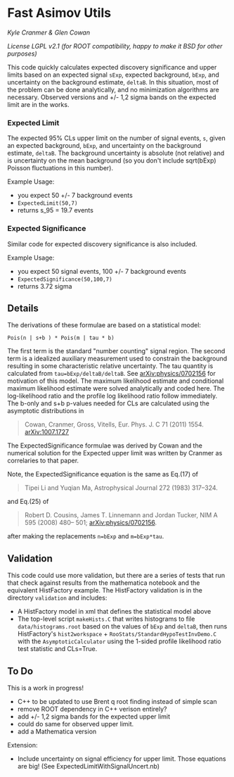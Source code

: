 # Fast Asimov Utils

*Kyle Cranmer & Glen Cowan*

*License LGPL v2.1 (for ROOT compatibility, happy to make it BSD for other purposes)*


This code quickly calculates expected discovery significance and upper limits 
based on an expected signal `sExp`, expected background, `bExp`, and uncertainty on the 
background estimate, `deltaB`. In this situation, most of the problem can be done
analytically, and no minimization algorithms are necessary. Observed versions and 
+/- 1,2 sigma bands on the expected limit are in the works.


### Expected Limit

The expected 95% CLs upper limit on the number of
signal events, `s`, given an expected background, `bExp`, and 
uncertainty on the background estimate, `deltaB`. The background uncertainty is absolute (not relative) and is uncertainty
on the mean background (so you don't include sqrt(bExp) Poisson fluctuations in this number).

Example Usage: 

  * you expect 50 +/- 7 background events
  * `ExpectedLimit(50,7)`
  * returns s_95 = 19.7 events

### Expected Significance

Similar code for expected discovery significance is also included.

Example Usage:

   * you expect 50 signal events, 100 +/- 7 background events
   * `ExpectedSignificance(50,100,7)`
   * returns 3.72 sigma

## Details

The derivations of these formulae are based on a statistical model:

	Pois(n | s+b ) * Pois(m | tau * b)

The first term is the standard "number counting" signal region.
The second term is a idealized auxiliary measurement used to 
constrain the background resulting in some characteristic relative uncertainty.
The tau quantity is calculated from `tau=bExp/deltaB/deltaB`.
See [arXiv:physics/0702156](http://arxiv.org/abs/physics/0702156) 
for motivation of this model.
The maximum likelihood estimate and conditional maximum likelihood estimate
were solved analytically and coded here.
The log-likelihood ratio and the profile log likelihood ratio follow immediately.
The b-only and s+b p-values needed for CLs are calculated using the 
asymptotic distributions in 
>	Cowan, Cranmer, Gross, Vitells,	Eur. Phys. J. C 71 (2011) 1554.  
[arXiv:1007.1727](http://arxiv.org/abs/1007.1727)

The ExpectedSignificance formulae was derived by Cowan and the numerical solution 
for the Expected upper limit was written by Cranmer as correlaries to that paper.

Note, the ExpectedSignificance equation is the same as Eq.(17) of
> Tipei Li and Yuqian Ma, Astrophysical Journal 272 (1983) 317–324.

and Eq.(25) of 
>  Robert D. Cousins, James T. Linnemann and Jordan Tucker, NIM A 595 (2008) 480– 501; [arXiv:physics/0702156](http://arxiv.org/abs/physics/0702156).

after making the replacements `n=bExp` and `m=bExp*tau`. 

## Validation

This code could use more validation, but there are a series of tests that run that check against results from the mathematica notebook and the equivalent HistFactory example.
The HistFactory validation is in the directory `validation` and includes:
   * A HistFactory model in xml that defines the statistical model above
   * The top-level script `makeHists.C` that writes histograms to file `data/histograms.root` based on the values of `bExp` and `deltaB`, then runs HistFactory's `hist2workspace` + `RooStats/StandardHypoTestInvDemo.C` with the `AsymptoticCalculator` using the 1-sided profile likelihood ratio test statistic and CLs=True.


## To Do

This is a work in progress!
   * C++ to be updated to use Brent q root finding instead of simple scan
   * remove ROOT dependency in C++ verison entirely?
   * add +/- 1,2 sigma bands for the expected upper limit
   * could do same for observed upper limit.
   * add a Mathematica version

Extension:
   * Include uncertainty on signal efficiency for upper limit. Those equations are big! (See ExpectedLimitWithSignalUncert.nb)
